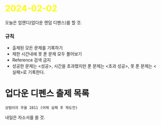 # <span style="color:yellow">2024-02-02</span>

오늘은 업랜디(업다운 랜덤 디펜스)를 할 것.

### 규칙
- 출제된 모든 문제를 기록하기
- 제한 시간내에 못 푼 문제 모두 풀어보기
- Reference 검색 금지
- 성공한 문제는 <성공>, 시간을 초과했지만 푼 문제는 <초과 성공>, 못 푼 문제는 <실패>로 기록한다.


# 업다운 디펜스 출제 목록
```
상범이의 우울 2811 (어제 실패 후 재도전)

```





내일은 자소서를 쓸 것.